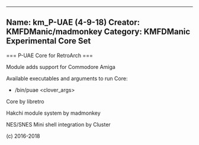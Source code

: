 -----------------------
Name: km_P-UAE (4-9-18)
Creator: KMFDManic/madmonkey
Category: KMFDManic Experimental Core Set
-----------------------
=== P-UAE Core for RetroArch ===

Module adds support for Commodore Amiga

Available executables and arguments to run Core:
- /bin/puae <rom> <clover_args>

Core by libretro

Hakchi module system by madmonkey

NES/SNES Mini shell integration by Cluster

(c) 2016-2018
